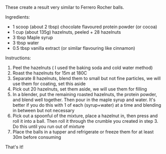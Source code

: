These create a result very similar to Ferrero Rocher balls.

Ingredients:
* 1 scoop (about 2 tbsp) chocolate flavoured protein powder (or cocoa)
* 1 cup (about 135g) hazelnuts, peeled + 28 hazelnuts
* 3 tbsp Maple syrup
* 3 tbsp water
* 0.5 tbsp vanilla extract (or similar flavouring like cinnamon)

Instructions:
1. Peel the hazelnuts ( I used the baking soda and cold water method)
2. Roast the hazelnuts for 15m at 180C
3. Separate 8 hazelnuts, blend them to small but not fine particles, we will use them for coating, set this aside
4. Pick out 20 hazelnuts, set them aside, we will use them for filling
5. In a blender, put the remaining roasted hazelnuts, the protein powder, and blend well together. Then pour in the maple syrup and water. It's better if you do this with 1 of each (syrup+water) at a time and blending in between but not necessary
6. Pick out a spoonful of the mixture, place a hazelnut in, then press and roll it into a ball. Then roll it through the crumble you created in step 3. Do this until you run out of mixture
7. Place the balls in a tupper and refrigerate or freeze them for at least 30m before consuming

That's it!
